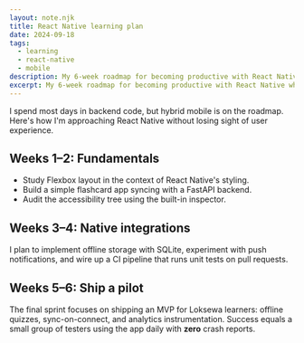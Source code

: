 ```yaml
---
layout: note.njk
title: React Native learning plan
date: 2024-09-18
tags:
  - learning
  - react-native
  - mobile
description: My 6-week roadmap for becoming productive with React Native while honoring accessibility and performance.
excerpt: My 6-week roadmap for becoming productive with React Native while honoring accessibility and performance.
---
```

<p>I spend most days in backend code, but hybrid mobile is on the roadmap. Here's how I'm approaching React Native without losing sight of user experience.</p>
<h2>Weeks 1–2: Fundamentals</h2>
<ul>
  <li>Study Flexbox layout in the context of React Native's styling.</li>
  <li>Build a simple flashcard app syncing with a FastAPI backend.</li>
  <li>Audit the accessibility tree using the built-in inspector.</li>
</ul>
<h2>Weeks 3–4: Native integrations</h2>
<p>I plan to implement offline storage with SQLite, experiment with push notifications, and wire up a CI pipeline that runs unit tests on pull requests.</p>
<h2>Weeks 5–6: Ship a pilot</h2>
<p>The final sprint focuses on shipping an MVP for Loksewa learners: offline quizzes, sync-on-connect, and analytics instrumentation. Success equals a small group of testers using the app daily with <strong>zero</strong> crash reports.</p>
